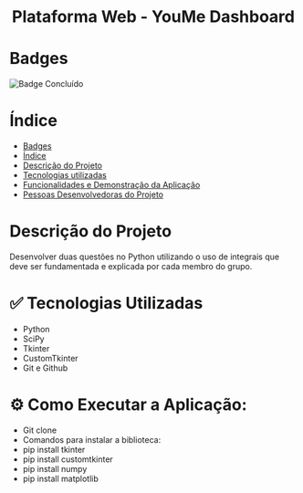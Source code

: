 <h1 align="center"> Plataforma Web - YouMe Dashboard </h1>

# Badges
![Badge Concluído](http://img.shields.io/static/v1?label=STATUS&message=CONCLUÍDO&color=GREEN&style=for-the-badge)


# Índice
* [Badges](#badges)
* [Índice](#índice)
* [Descrição do Projeto](#descrição-do-projeto)
* [Tecnologias utilizadas](#tecnologias-utilizadas)
* [Funcionalidades e Demonstração da Aplicação](#funcionalidades-e-demonstração-da-aplicação)
* [Pessoas Desenvolvedoras do Projeto](#pessoas-desenvolvedoras)

# Descrição do Projeto
<p> Desenvolver duas questões no Python utilizando o uso de integrais que deve ser fundamentada e explicada por cada membro do grupo. </p>

# :white_check_mark: Tecnologias Utilizadas
<ul>
  <li>Python</li>
  <li>SciPy</li>
  <li>Tkinter</li>
  <li>CustomTkinter</li>
  <li>Git e Github</li>
</ul>

# ⚙ Como Executar a Aplicação:

* Git clone 
* Comandos para instalar a biblioteca:
* pip install tkinter
* pip install customtkinter
* pip install numpy
* pip install matplotlib
  
